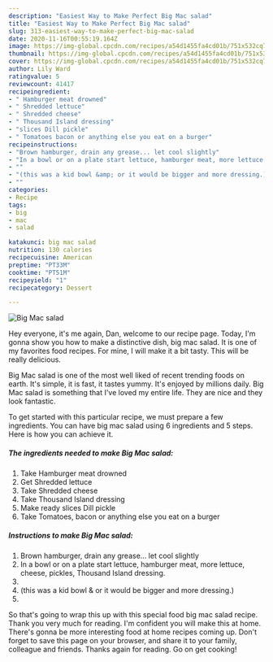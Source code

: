 ```yaml
---
description: "Easiest Way to Make Perfect Big Mac salad"
title: "Easiest Way to Make Perfect Big Mac salad"
slug: 313-easiest-way-to-make-perfect-big-mac-salad
date: 2020-11-16T00:55:19.164Z
image: https://img-global.cpcdn.com/recipes/a54d1455fa4cd01b/751x532cq70/big-mac-salad-recipe-main-photo.jpg
thumbnail: https://img-global.cpcdn.com/recipes/a54d1455fa4cd01b/751x532cq70/big-mac-salad-recipe-main-photo.jpg
cover: https://img-global.cpcdn.com/recipes/a54d1455fa4cd01b/751x532cq70/big-mac-salad-recipe-main-photo.jpg
author: Lily Ward
ratingvalue: 5
reviewcount: 41417
recipeingredient:
- " Hamburger meat drowned"
- " Shredded lettuce"
- " Shredded cheese"
- " Thousand Island dressing"
- "slices Dill pickle"
- " Tomatoes bacon or anything else you eat on a burger"
recipeinstructions:
- "Brown hamburger, drain any grease... let cool slightly"
- "In a bowl or on a plate start lettuce, hamburger meat, more lettuce, cheese, pickles, Thousand Island dressing."
- ""
- "(this was a kid bowl &amp; or it would be bigger and more dressing.)"
- ""
categories:
- Recipe
tags:
- big
- mac
- salad

katakunci: big mac salad 
nutrition: 130 calories
recipecuisine: American
preptime: "PT33M"
cooktime: "PT51M"
recipeyield: "1"
recipecategory: Dessert

---
```



![Big Mac salad](https://img-global.cpcdn.com/recipes/a54d1455fa4cd01b/751x532cq70/big-mac-salad-recipe-main-photo.jpg)

Hey everyone, it's me again, Dan, welcome to our recipe page. Today, I'm gonna show you how to make a distinctive dish, big mac salad. It is one of my favorites food recipes. For mine, I will make it a bit tasty. This will be really delicious.



Big Mac salad is one of the most well liked of recent trending foods on earth. It's simple, it is fast, it tastes yummy. It's enjoyed by millions daily. Big Mac salad is something that I've loved my entire life. They are nice and they look fantastic.


To get started with this particular recipe, we must prepare a few ingredients. You can have big mac salad using 6 ingredients and 5 steps. Here is how you can achieve it.

<!--inarticleads1-->

##### The ingredients needed to make Big Mac salad:

1. Take  Hamburger meat drowned
1. Get  Shredded lettuce
1. Take  Shredded cheese
1. Take  Thousand Island dressing
1. Make ready slices Dill pickle
1. Take  Tomatoes, bacon or anything else you eat on a burger




<!--inarticleads2-->

##### Instructions to make Big Mac salad:

1. Brown hamburger, drain any grease... let cool slightly
1. In a bowl or on a plate start lettuce, hamburger meat, more lettuce, cheese, pickles, Thousand Island dressing.
1. 
1. (this was a kid bowl &amp; or it would be bigger and more dressing.)
1. 




So that's going to wrap this up with this special food big mac salad recipe. Thank you very much for reading. I'm confident you will make this at home. There's gonna be more interesting food at home recipes coming up. Don't forget to save this page on your browser, and share it to your family, colleague and friends. Thanks again for reading. Go on get cooking!
